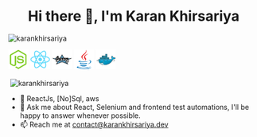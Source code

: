 <h1 align="center">Hi there 👋, I'm Karan Khirsariya</h1>
<p align="left"> <img src="https://komarev.com/ghpvc/?username=karankhirsariya" alt="karankhirsariya" /> </p>

<p align="left">
  <img src="https://github.com/devicons/devicon/blob/master/icons/nodejs/nodejs-original.svg" alt="javascript" width="40" height="40" />
  <img src="https://github.com/devicons/devicon/blob/master/icons/react/react-original.svg" alt="javascript" width="40" height="40"/>
  <img src="https://github.com/devicons/devicon/blob/master/icons/groovy/groovy-original.svg"  alt="groovy" width="40" height="40" />
  <img src="https://github.com/devicons/devicon/blob/master/icons/java/java-original.svg"  alt="java" width="40" height="40" />
  <img src="https://github.com/devicons/devicon/blob/1119b9f84c0290e0f0b38982099a2bd027a48bf1/icons/docker/docker-original.svg" alt="docker" width="40" height="40" />
</p>

<p>&nbsp;<img align="center" src="https://github-readme-stats.vercel.app/api?username=karankhirsariya&theme=react&count_private=true&show_icons=true" alt="karankhirsariya" /></p>

- 🌱 ReactJs, [No]Sql, aws
- 💬 Ask me about React, Selenium and frontend test automations, I'll be happy to answer whenever possible.
- 📫 Reach me at contact@karankhirsariya.dev
